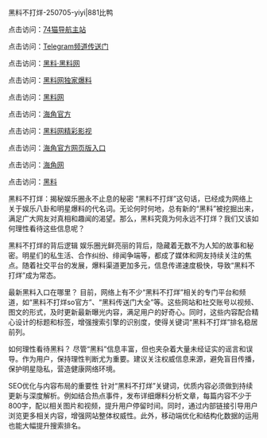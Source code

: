 黑料不打烊-250705-yiyi|881比鸭

点击访问：<a href="https://74mao.com/">74猫导航主站</a>

点击访问：<a href="https://74mao.com/">Telegram频道传送门</a>

点击访问：<a href="https://heiliaolvzlu3.pages.dev">黑料·黑料网</a>

点击访问：<a href="https://heiliaoyvnrda.pages.dev">黑料网独家爆料</a>

点击访问：<a href="https://qfwfg.pages.dev/">黑料网</a>

点击访问：<a href="https://gdas.pages.dev/">海角官方</a>

点击访问：<a href="https://jha.pages.dev/">黑料网精彩影视</a>

点击访问：<a href="https://sdbsd.pages.dev/">海角官方网页版入口</a>

点击访问：<a href="https://ert-6he.pages.dev/">海角网</a>

点击访问：<a href="https://gbs-3wd.pages.dev/">黑料</a>

黑料不打烊：揭秘娱乐圈永不止息的秘密
“黑料不打烊”这句话，已经成为网络上关于娱乐八卦和明星爆料的代名词。无论何时何地，总有新的“黑料”被挖掘出来，满足广大网友对真相和趣闻的渴望。那么，黑料究竟为何永远不打烊？我们又该如何理性看待这些信息呢？

黑料不打烊的背后逻辑
娱乐圈光鲜亮丽的背后，隐藏着无数不为人知的故事和秘密。明星们的私生活、合作纠纷、绯闻争端等，都成了媒体和网友持续关注的焦点。随着社交平台的发展，爆料渠道更加多元，信息传递速度极快，导致“黑料不打烊”成为常态。

最新黑料入口在哪里？
目前，网络上有不少“黑料不打烊”相关的专门平台和频道，如“黑料不打烊so官方”、“黑料传送门大全”等。这些网站和社交账号以视频、图文的形式，及时更新最新曝光内容，满足用户的好奇心。同时，这些内容配合精心设计的标题和标签，增强搜索引擎的识别度，使得关键词“黑料不打烊”排名稳居前列。

如何理性看待黑料？
尽管“黑料”信息丰富，但也夹杂着大量未经证实的谣言和误导。作为用户，保持理性判断尤为重要。建议关注权威信息来源，避免盲目传播，保护明星隐私，营造健康网络环境。

SEO优化与内容布局的重要性
针对“黑料不打烊”关键词，优质内容必须做到持续更新与深度解析。例如结合热点事件，发布详细爆料分析文章，每篇内容不少于800字，配以相关图片和视频，提升用户停留时间。同时，通过内部链接引导用户浏览更多相关内容，增强网站整体权威性。此外，移动端优化和结构化数据的运用也能大幅提升搜索排名。
